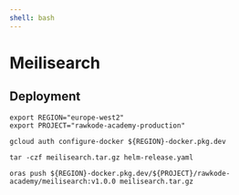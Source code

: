 ```yaml
---
shell: bash
---
```


# Meilisearch

## Deployment

```shell {"name": "deploy"}
export REGION="europe-west2"
export PROJECT="rawkode-academy-production"

gcloud auth configure-docker ${REGION}-docker.pkg.dev

tar -czf meilisearch.tar.gz helm-release.yaml

oras push ${REGION}-docker.pkg.dev/${PROJECT}/rawkode-academy/meilisearch:v1.0.0 meilisearch.tar.gz
```

